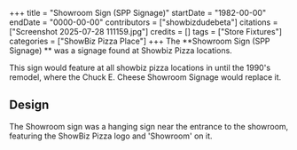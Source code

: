 +++
title = "Showroom Sign (SPP Signage)"
startDate = "1982-00-00"
endDate = "0000-00-00"
contributors = ["showbizdudebeta"]
citations = ["Screenshot 2025-07-28 111159.jpg"]
credits = []
tags = ["Store Fixtures"]
categories = ["ShowBiz Pizza Place"]
+++
The **Showroom Sign (SPP Signage) ** was a signage found at Showbiz Pizza locations.

This sign would feature at all showbiz pizza locations in until the 1990's remodel, where the Chuck E. Cheese Showroom Signage would replace it.

## Design

The Showroom sign was a hanging sign near the entrance to the showroom, featuring the ShowBiz Pizza logo and 'Showroom' on it.
